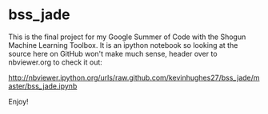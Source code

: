 bss_jade
========

This is the final project for my Google Summer of Code with the Shogun Machine Learning Toolbox. It is an ipython notebook so looking at the source here on GitHub won't make much sense, header over to nbviewer.org to check it out:

http://nbviewer.ipython.org/urls/raw.github.com/kevinhughes27/bss_jade/master/bss_jade.ipynb

Enjoy!
